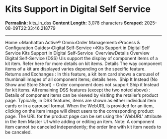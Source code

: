 # Kits Support in Digital Self Service

**Permalink:** kits_in_dss
**Content Length:** 3,078 characters
**Scraped:** 2025-08-09T22:33:46.218779

---

Home &rsaquo;&rsaquo;Manhattan Active® Omni&rsaquo;&rsaquo;Order Management&rsaquo;&rsaquo;Process & Configuration Guides&rsaquo;&rsaquo;Digital Self-Service ››Kits Support in Digital Self Service Kits Support in Digital Self-Service&nbsp; OverviewDetails Overview Digital Self-Service (DSS) UIs support the display of component items of a kit item. Refer here for more details on kit items. Details The way component items of a kit are displayed varies depending on the specific feature. Returns and Exchanges :&nbsp;In this feature, a kit item card shows a&nbsp;carousel of thumbnail images of all&nbsp;component items; details here.&nbsp; Ship It Instead (No Show and Store Short) - Order component does not support Ship it Instead for kit items. All remaining DSS features (except the two noted above) : Details of component items can be viewed&nbsp;by visiting the retailer’s product page. Typically, in DSS features, items are shown as either individual item cards or in a carousel format. When the&nbsp;WebURL is provided for an item, clicking on the item image will direct users to the corresponding product page. The URL for the product page can be set using the 'WebURL' attribute in the Item Master UI while adding or editing an item. Note:&nbsp;A component item cannot be canceled independently; the order line with kit item needs to be canceled. &nbsp;